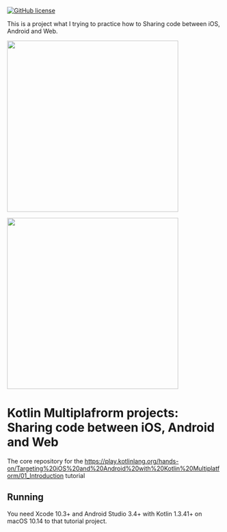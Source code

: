 [![GitHub license](https://img.shields.io/badge/license-Apache%20License%202.0-blue.svg?style=flat)](https://www.apache.org/licenses/LICENSE-2.0)

This is a project what I trying to practice how to Sharing code between iOS, Android and Web.


<p>
<img src="args/android-and-ios.png" height="400">
</p>
<p>
<img src="args/web.png" height="400">
</p>


# Kotlin Multiplafrorm projects: Sharing code between iOS, Android and Web 

The core repository for the https://play.kotlinlang.org/hands-on/Targeting%20iOS%20and%20Android%20with%20Kotlin%20Multiplatform/01_Introduction tutorial

## Running

You need Xcode 10.3+ and Android Studio 3.4+ with Kotlin 1.3.41+ on macOS 10.14 to that tutorial project.


